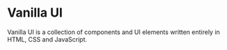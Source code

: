# Vanilla UI
Vanilla UI is a collection of components and UI elements written entirely in HTML, CSS and JavaScript.
